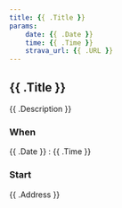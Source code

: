 ```yaml
---
title: {{ .Title }}
params:
    date: {{ .Date }}
    time: {{ .Time }}
    strava_url: {{ .URL }}
---
```


## {{ .Title }} 

{{ .Description }}

### When

{{ .Date }} : {{ .Time }}

### Start

{{ .Address }}


